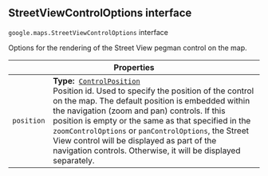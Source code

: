 <h2 id="StreetViewControlOptions"> StreetViewControlOptions interface </h2><p>
<code><span itemprop="path">google.maps</span>.<span itemprop="name">StreetViewControlOptions</span></code>
interface
</p><p>Options for the rendering of the Street View pegman control on the map.</p><div class="devsite-table-wrapper"><table class="properties responsive" summary="interface StreetViewControlOptions - Properties">
<thead>
<tr><th colspan="2">Properties</th>
</tr></thead>
<tbody>
<tr id="StreetViewControlOptions.position">
<td><code><span>position</span></code></td>
<td><div><strong>Type:</strong>&nbsp; <code><a href="https://github.com/amenadiel/google-maps-documentation/blob/master/docs/ControlPosition.md">ControlPosition</a></code></div>
<div class="desc">Position id. Used to specify the position of the control on the map. The default position is embedded within the navigation (zoom and pan) controls. If this position is empty or the same as that specified in the <code>zoomControlOptions</code> or <code>panControlOptions</code>, the Street View control will be displayed as part of the navigation controls. Otherwise, it will be displayed separately.</div></td>
</tr>
</tbody>
</table></div>